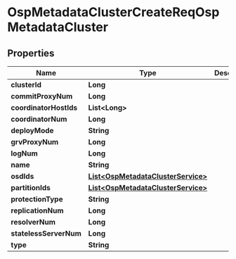 # OspMetadataClusterCreateReqOspMetadataCluster

## Properties
Name | Type | Description | Notes
------------ | ------------- | ------------- | -------------
**clusterId** | **Long** |  |  [optional]
**commitProxyNum** | **Long** |  | 
**coordinatorHostIds** | **List&lt;Long&gt;** |  | 
**coordinatorNum** | **Long** |  | 
**deployMode** | **String** |  |  [optional]
**grvProxyNum** | **Long** |  | 
**logNum** | **Long** |  | 
**name** | **String** |  | 
**osdIds** | [**List&lt;OspMetadataClusterService&gt;**](OspMetadataClusterService.md) |  |  [optional]
**partitionIds** | [**List&lt;OspMetadataClusterService&gt;**](OspMetadataClusterService.md) |  |  [optional]
**protectionType** | **String** |  | 
**replicationNum** | **Long** |  | 
**resolverNum** | **Long** |  | 
**statelessServerNum** | **Long** |  | 
**type** | **String** |  | 
